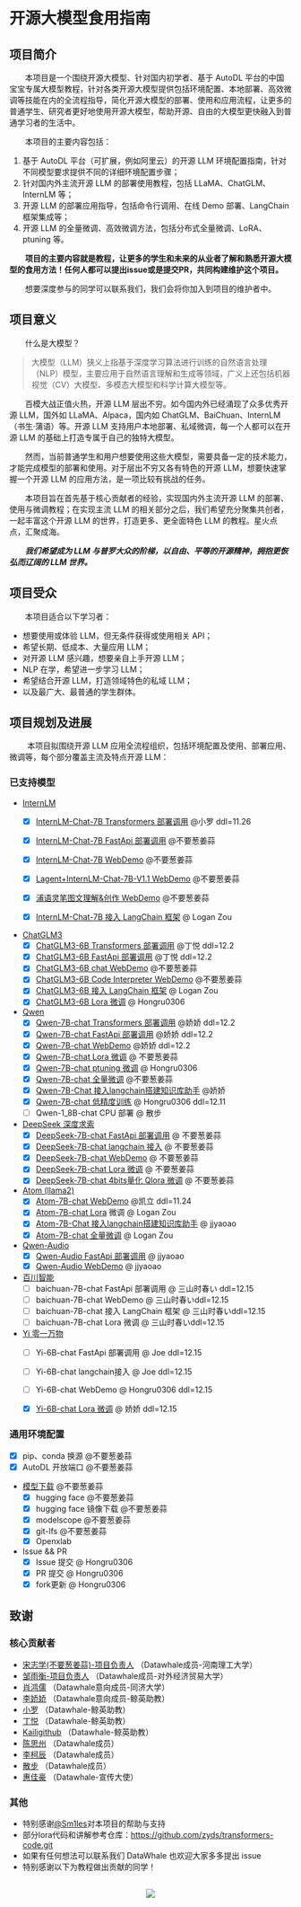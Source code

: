 # 开源大模型食用指南

## 项目简介

&emsp;&emsp;本项目是一个围绕开源大模型、针对国内初学者、基于 AutoDL 平台的中国宝宝专属大模型教程，针对各类开源大模型提供包括环境配置、本地部署、高效微调等技能在内的全流程指导，简化开源大模型的部署、使用和应用流程，让更多的普通学生、研究者更好地使用开源大模型，帮助开源、自由的大模型更快融入到普通学习者的生活中。

&emsp;&emsp;本项目的主要内容包括：

  1. 基于 AutoDL 平台（可扩展，例如阿里云）的开源 LLM 环境配置指南，针对不同模型要求提供不同的详细环境配置步骤；
  2. 针对国内外主流开源 LLM 的部署使用教程，包括 LLaMA、ChatGLM、InternLM 等； 
  3. 开源 LLM 的部署应用指导，包括命令行调用、在线 Demo 部署、LangChain 框架集成等；
  4. 开源 LLM 的全量微调、高效微调方法，包括分布式全量微调、LoRA、ptuning 等。

&emsp;&emsp;**项目的主要内容就是教程，让更多的学生和未来的从业者了解和熟悉开源大模型的食用方法！任何人都可以提出issue或是提交PR，共同构建维护这个项目。**

&emsp;&emsp;想要深度参与的同学可以联系我们，我们会将你加入到项目的维护者中。

## 项目意义

&emsp;&emsp;什么是大模型？

>大模型（LLM）狭义上指基于深度学习算法进行训练的自然语言处理（NLP）模型，主要应用于自然语言理解和生成等领域，广义上还包括机器视觉（CV）大模型、多模态大模型和科学计算大模型等。

&emsp;&emsp;百模大战正值火热，开源 LLM 层出不穷。如今国内外已经涌现了众多优秀开源 LLM，国外如 LLaMA、Alpaca，国内如 ChatGLM、BaiChuan、InternLM（书生·蒲语）等。开源 LLM 支持用户本地部署、私域微调，每一个人都可以在开源 LLM 的基础上打造专属于自己的独特大模型。

&emsp;&emsp;然而，当前普通学生和用户想要使用这些大模型，需要具备一定的技术能力，才能完成模型的部署和使用。对于层出不穷又各有特色的开源 LLM，想要快速掌握一个开源 LLM 的应用方法，是一项比较有挑战的任务。

&emsp;&emsp;本项目旨在首先基于核心贡献者的经验，实现国内外主流开源 LLM 的部署、使用与微调教程；在实现主流 LLM 的相关部分之后，我们希望充分聚集共创者，一起丰富这个开源 LLM 的世界，打造更多、更全面特色 LLM 的教程。星火点点，汇聚成海。

&emsp;&emsp;***我们希望成为 LLM 与普罗大众的阶梯，以自由、平等的开源精神，拥抱更恢弘而辽阔的 LLM 世界。***

## 项目受众

&emsp;&emsp;本项目适合以下学习者：

* 想要使用或体验 LLM，但无条件获得或使用相关 API；
* 希望长期、低成本、大量应用 LLM；
* 对开源 LLM 感兴趣，想要亲自上手开源 LLM；
* NLP 在学，希望进一步学习 LLM；
* 希望结合开源 LLM，打造领域特色的私域 LLM；
* 以及最广大、最普通的学生群体。

## 项目规划及进展

&emsp;&emsp; 本项目拟围绕开源 LLM 应用全流程组织，包括环境配置及使用、部署应用、微调等，每个部分覆盖主流及特点开源 LLM：

### 已支持模型

- [InternLM](https://github.com/InternLM/InternLM.git)
  - [x] [InternLM-Chat-7B Transformers 部署调用](./InternLM/01-InternLM-Chat-7B%20Transformers%20部署调用.md) @小罗 ddl=11.26
  - [x] [InternLM-Chat-7B FastApi 部署调用](InternLM/02-internLM-Chat-7B%20FastApi.md) @不要葱姜蒜
  - [x] [InternLM-Chat-7B WebDemo](InternLM/03-InternLM-Chat-7B.md) @不要葱姜蒜
  - [x] [Lagent+InternLM-Chat-7B-V1.1 WebDemo](InternLM/04-Lagent+InternLM-Chat-7B-V1.1.md) @不要葱姜蒜
  - [x] [浦语灵笔图文理解&创作 WebDemo](InternLM/05-浦语灵笔图文理解&创作.md) @不要葱姜蒜
  - [x] [InternLM-Chat-7B 接入 LangChain 框架](InternLM/06-InternLM接入LangChain搭建知识库助手.md) @ Logan Zou


- [ChatGLM3](https://github.com/THUDM/ChatGLM3.git)
  - [x] [ChatGLM3-6B Transformers 部署调用](./ChatGLM/01-ChatGLM3-6B%20Transformer部署调用.md) @丁悦 ddl=12.2
  - [x] [ChatGLM3-6B FastApi 部署调用](./ChatGLM/02-ChatGLM3-6B%20FastApi部署调用.md) @丁悦 ddl=12.2
  - [x] [ChatGLM3-6B chat WebDemo](ChatGLM/03-ChatGLM3-6B-chat.md) @不要葱姜蒜
  - [x] [ChatGLM3-6B Code Interpreter WebDemo](ChatGLM/04-ChatGLM3-6B-Code-Interpreter.md) @不要葱姜蒜
  - [x] [ChatGLM3-6B 接入 LangChain 框架](ChatGLM/05-ChatGLM3-6B接入LangChain搭建知识库助手.md) @ Logan Zou
  - [x] [ChatGLM3-6B Lora 微调](ChatGLM/06-ChatGLM3-6B-Lora微调.md) @ Hongru0306

- [Qwen](https://github.com/QwenLM/Qwen.git)
  - [x] [Qwen-7B-chat Transformers 部署调用](./Qwen/01-Qwen-7B-Chat%20Transformers部署调用.md) @娇娇 ddl=12.2
  - [x] [Qwen-7B-chat FastApi 部署调用](./Qwen/02-Qwen-7B-Chat%20FastApi%20部署调用.md) @娇娇 ddl=12.2
  - [x] [Qwen-7B-chat WebDemo](./Qwen/03-Qwen-7B-Chat%20WebDemo.md) @娇娇 ddl=12.2
  - [x] [Qwen-7B-chat Lora 微调](./Qwen/04-Qwen-7B-Chat%20Lora%20微调.md) @ 不要葱姜蒜
  - [x] [Qwen-7B-chat ptuning 微调](./Qwen/05-Qwen-7B-Chat%20Ptuning%20微调.md) @ Hongru0306
  - [x] [Qwen-7B-chat 全量微调](./Qwen/06-Qwen-7B-chat%20全量微调.md) @不要葱姜蒜
  - [x] [Qwen-7B-Chat 接入langchain搭建知识库助手](./Qwen/07-Qwen-7B-Chat%20接入langchain搭建知识库助手.md) @娇娇
  - [x] [Qwen-7B-chat 低精度训练](./Qwen/08-Qwen-7B-Chat%20Lora%20低精度微调.md) @ Hongru0306 ddl=12.11
  - [ ] Qwen-1_8B-chat CPU 部署 @ 散步

- [DeepSeek 深度求索](https://github.com/deepseek-ai/DeepSeek-LLM)
  - [x] [DeepSeek-7B-chat FastApi 部署调用](./DeepSeek/01-DeepSeek-7B-chat%20FastApi.md) @ 不要葱姜蒜
  - [x] [DeepSeek-7B-chat langchain 接入](./DeepSeek/02-DeepSeek-7B-chat%20langchain.md) @ 不要葱姜蒜
  - [x] [DeepSeek-7B-chat WebDemo](./DeepSeek/03-DeepSeek-7B-chat%20WebDemo.md) @ 不要葱姜蒜
  - [x] [DeepSeek-7B-chat Lora 微调](./DeepSeek/04-DeepSeek-7B-chat%20Lora%20微调.md) @ 不要葱姜蒜
  - [x] [DeepSeek-7B-chat 4bits量化 Qlora 微调](./DeepSeek/05-DeepSeek-7B-chat%204bits量化%20Qlora%20微调.md) @ 不要葱姜蒜

- [Atom (llama2)](https://hf-mirror.com/FlagAlpha/Atom-7B-Chat)
  - [x] [Atom-7B-chat WebDemo](./Atom/01-Atom-7B-chat-WebDemo.md) @凯立 ddl=11.24
  - [x] [Atom-7B-chat Lora](./Atom/02-Atom-7B-Chat%20Lora%20微调.md) 微调 @ Logan Zou
  - [x] [Atom-7B-Chat 接入langchain搭建知识库助手](./Atom/03-Atom-7B-Chat%20接入langchain搭建知识库助手.md) @ jjyaoao
  - [x] [Atom-7B-chat 全量微调](./Atom/04-Atom-7B-chat%20全量微调.md) @ Logan Zou

- [Qwen-Audio](https://github.com/QwenLM/Qwen-Audio.git)
  - [x] [Qwen-Audio FastApi 部署调用](./Qwen-Audio/01-Qwen-Audio-chat%20FastApi.md) @ jjyaoao
  - [x] [Qwen-Audio WebDemo](./Qwen-Audio/02-Qwen-Audio-chat%20WebDemo.md) @ jjyaoao

- [百川智能](https://www.baichuan-ai.com/home)
  - [ ] baichuan-7B-chat FastApi 部署调用 @ 三山时春い ddl=12.15
  - [ ] baichuan-7B-chat WebDemo @ 三山时春いddl=12.15
  - [ ] baichuan-7B-chat 接入 LangChain 框架 @ 三山时春いddl=12.15
  - [ ] baichuan-7B-chat Lora 微调 @ 三山时春いddl=12.15

- [Yi 零一万物](https://github.com/01-ai/Yi.git)
  - [ ] Yi-6B-chat FastApi 部署调用 @ Joe ddl=12.15
  - [ ] Yi-6B-chat langchain接入 @ Joe ddl=12.15
  - [ ] Yi-6B-chat WebDemo @ Hongru0306 ddl=12.15
  - [x] [Yi-6B-chat Lora 微调](./Yi/04-Yi-6B-Chat%20Lora%20微调.md) @ 娇娇 ddl=12.15


### 通用环境配置

- [x] pip、conda 换源 @不要葱姜蒜
- [x] AutoDL 开放端口 @不要葱姜蒜

- [模型下载](./General-Setting) @不要葱姜蒜
  - [x] hugging face @不要葱姜蒜
  - [x] hugging face 镜像下载 @不要葱姜蒜
  - [x] modelscope @不要葱姜蒜
  - [x] git-lfs @不要葱姜蒜
  - [x] Openxlab
- Issue && PR
  - [x] Issue 提交 @ Hongru0306
  - [x] PR 提交 @ Hongru0306
  - [x] fork更新 @ Hongru0306

## 致谢

### 核心贡献者

- [宋志学(不要葱姜蒜)-项目负责人](https://github.com/KMnO4-zx) （Datawhale成员-河南理工大学）
- [邹雨衡-项目负责人](https://github.com/logan-zou) （Datawhale成员-对外经济贸易大学）
- [肖鸿儒](https://github.com/Hongru0306) （Datawhale意向成员-同济大学）
- [李娇娇](https://github.com/Aphasia0515) （Datawhale意向成员-鲸英助教）
- [小罗](https://github.com/lyj11111111) （Datawhale-鲸英助教）
- [丁悦](https://github.com/dingyue772) （Datawhale-鲸英助教）
- [Kailigithub](https://github.com/Kailigithub) （Datawhale-鲸英助教）
- [陈思州](https://github.com/jjyaoao) （Datawhale成员）
- [李柯辰]() （Datawhale成员）
- [散步]() （Datawhale成员）
- [惠佳豪]() （Datawhale-宣传大使）

### 其他

- 特别感谢[@Sm1les](https://github.com/Sm1les)对本项目的帮助与支持
- 部分lora代码和讲解参考仓库：https://github.com/zyds/transformers-code.git
- 如果有任何想法可以联系我们 DataWhale 也欢迎大家多多提出 issue
- 特别感谢以下为教程做出贡献的同学！


<div align=center style="margin-top: 30px;">
  <a href="https://github.com/datawhalechina/self-llm/graphs/contributors">
    <img src="https://contrib.rocks/image?repo=datawhalechina/self-llm" />
  </a>
</div>
